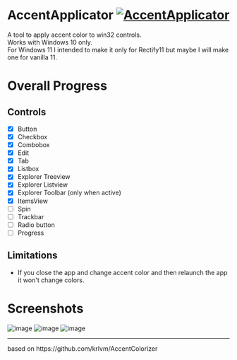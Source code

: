 # AccentApplicator [![AccentApplicator](https://github.com/rounk-ctrl/AccentApplicator/actions/workflows/msbuild.yml/badge.svg?branch=main)](https://github.com/rounk-ctrl/AccentApplicator/actions/workflows/msbuild.yml)
A tool to apply accent color to win32 controls. <br />
Works with Windows 10 only. <br />
For Windows 11 I intended to make it only for Rectify11 but maybe I will make one for vanilla 11.


# Overall Progress
## Controls
 - [x] Button
 - [x] Checkbox
 - [x] Combobox
 - [x] Edit
 - [x] Tab
 - [x] Listbox
 - [x] Explorer Treeview
 - [x] Explorer Listview
 - [x] Explorer Toolbar (only when active)
 - [x] ItemsView
 - [ ] Spin
 - [ ] Trackbar
 - [ ] Radio button
 - [ ] Progress

## Limitations
- If you close the app and change accent color and then relaunch the app it won't change colors.

# Screenshots
![image](https://user-images.githubusercontent.com/70931017/167674831-6316dc46-8ce6-48a8-bac2-2dc3fe5e95b6.png)
![image](https://user-images.githubusercontent.com/70931017/167674872-c7a90424-9e6f-430a-97ec-356098682a47.png)
![image](https://user-images.githubusercontent.com/70931017/167675033-a28f3b80-d820-48bc-8912-b89d9e87f44d.png)

<hr />
based on https://github.com/krlvm/AccentColorizer
